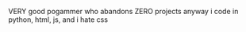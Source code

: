 VERY good pogammer who abandons ZERO projects
anyway i code in python, html, js, and i hate css

<!---
Ianyourgod/Ianyourgod is a ✨ special ✨ repository because its `README.md` (this file) appears on your GitHub profile.
You can click the Preview link to take a look at your changes.
--->
